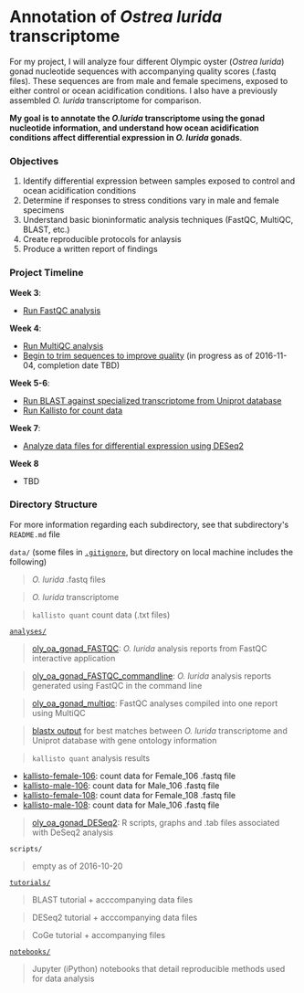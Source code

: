 # Annotation of *Ostrea lurida* transcriptome

For my project, I will analyze four different Olympic oyster (*Ostrea lurida*) gonad nucleotide sequences with accompanying quality scores (.fastq files). These sequences are from male and female specimens, exposed to either control or ocean acidification conditions. I also have a previously assembled *O. lurida* transcriptome for comparison.

**My goal is to annotate the *O.lurida* transcriptome using the gonad nucleotide information, and understand how ocean acidification conditions affect differential expression in *O. lurida* gonads**.

### Objectives

1. Identify differential expression between samples exposed to control and ocean acidification conditions
2. Determine if responses to stress conditions vary in male and female specimens
3. Understand basic bioninformatic analysis techniques (FastQC, MultiQC, BLAST, etc.)
4. Create reproducible protocols for anlaysis
5. Produce a written report of findings

### Project Timeline

**Week 3**: 
- [Run FastQC analysis](https://github.com/yaaminiv/yaaminiv-fish546-2016/blob/master/notebooks/2016-10-19-oly-gonad-OA-part-1-FASTQC-results.ipynb)

**Week 4**: 
- [Run MultiQC analysis](https://github.com/yaaminiv/yaaminiv-fish546-2016/blob/master/notebooks/2016-10-13-oly-gonad-OA-part-1.ipynb)
- [Begin to trim sequences to improve quality](https://github.com/yaaminiv/yaaminiv-fish546-2016/blob/master/notebooks/2016-10-13-oly-gonad-OA-part-1.ipynb) (in progress as of 2016-11-04, completion date TBD)

**Week 5-6**: 
- [Run BLAST against specialized transcriptome from Uniprot database](https://github.com/yaaminiv/yaaminiv-fish546-2016/blob/master/notebooks/2016-10-28-oly-gonad-OA-part-2-BLAST.ipynb)
- [Run Kallisto for count data](https://github.com/yaaminiv/yaaminiv-fish546-2016/blob/master/notebooks/2016-11-04-oly-gonad-OA-part3-kallisto.ipynb)

**Week 7**:
- [Analyze data files for differential expression using DESeq2](https://github.com/yaaminiv/yaaminiv-fish546-2016/blob/master/notebooks/2016-11-11-oly-gonad-OA-part4-differential-expression.ipynb)

**Week 8**
- TBD

### Directory Structure
For more information regarding each subdirectory, see that subdirectory's `README.md` file

`data/` (some files in [`.gitignore`](https://github.com/yaaminiv/yaaminiv-fish546-2016/blob/master/.gitignore), but directory on local machine includes the following)
> *O. lurida* .fastq files

> *O. lurida* transcriptome

> `kallisto quant` count data (.txt files)

[`analyses/`](https://github.com/yaaminiv/yaaminiv-fish546-2016/tree/master/analyses)
> [oly_oa_gonad_FASTQC](https://github.com/yaaminiv/yaaminiv-fish546-2016/tree/master/analyses/oly_oa_gonad_FASTQC): *O. lurida* analysis reports from FastQC interactive application

> [oly_oa_gonad_FASTQC_commandline](https://github.com/yaaminiv/yaaminiv-fish546-2016/tree/master/analyses/oly_oa_gonad_FastQC_commandline): *O. lurida* analysis reports generated using FastQC in the command line

> [oly_oa_gonad_multiqc](https://github.com/yaaminiv/yaaminiv-fish546-2016/tree/master/analyses/oly_oa_gonad_MultiQC): FastQC analyses compiled into one report using MultiQC

> [blastx output](https://raw.githubusercontent.com/yaaminiv/yaaminiv-fish546-2016/master/analyses/blastx-11-14-best-matches) for best matches between *O. lurida* transcriptome and Uniprot database with gene ontology information

> `kallisto quant` analysis results
  - [kallisto-female-106](https://github.com/yaaminiv/yaaminiv-fish546-2016/tree/master/analyses/kallisto-female-106): count data for Female_106 .fastq file
  - [kallisto-male-106](https://github.com/yaaminiv/yaaminiv-fish546-2016/tree/master/analyses/kallisto-male-106): count data for Male_106 .fastq file
  - [kallisto-female-108](https://github.com/yaaminiv/yaaminiv-fish546-2016/tree/master/analyses/kallisto-female-108): count data for Female_108 .fastq file
  - [kallisto-male-108](https://github.com/yaaminiv/yaaminiv-fish546-2016/tree/master/analyses/kallisto-male-108): count data for Male_106 .fastq file
  
> [oly_oa_gonad_DESeq2](https://github.com/yaaminiv/yaaminiv-fish546-2016/tree/master/analyses/oly_oa_gonad_DESeq2): R scripts, graphs and .tab files associated with DeSeq2 analysis

`scripts/`
> empty as of 2016-10-20

[`tutorials/`](https://github.com/yaaminiv/yaaminiv-fish546-2016/tree/master/tutorials)
> BLAST tutorial + acccompanying data files

> DESeq2 tutorial + acccompanying data files

> CoGe tutorial + accompanying files

[`notebooks/`](https://github.com/yaaminiv/yaaminiv-fish546-2016/tree/master/notebooks)
> Jupyter (iPython) notebooks that detail reproducible methods used for data analysis
